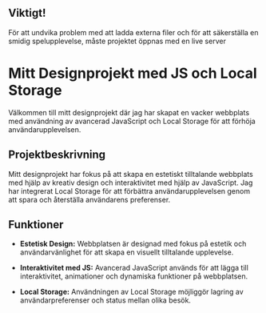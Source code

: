 
## Viktigt!

För att undvika problem med att ladda externa filer och för att säkerställa en smidig spelupplevelse, måste projektet öppnas med en live server

# Mitt Designprojekt med JS och Local Storage

Välkommen till mitt designprojekt där jag har skapat en vacker webbplats med användning av avancerad JavaScript och Local Storage för att förhöja användarupplevelsen.

## Projektbeskrivning

Mitt designprojekt har fokus på att skapa en estetiskt tilltalande webbplats med hjälp av kreativ design och interaktivitet med hjälp av JavaScript. Jag har integrerat Local Storage för att förbättra användarupplevelsen genom att spara och återställa användarens preferenser.

## Funktioner

- **Estetisk Design:** Webbplatsen är designad med fokus på estetik och användarvänlighet för att skapa en visuellt tilltalande upplevelse.

- **Interaktivitet med JS:** Avancerad JavaScript används för att lägga till interaktivitet, animationer och dynamiska funktioner på webbplatsen.

- **Local Storage:** Användningen av Local Storage möjliggör lagring av användarpreferenser och status mellan olika besök.
